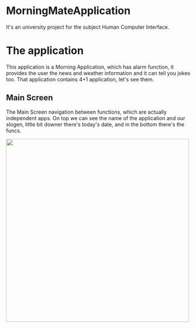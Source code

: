 # MorningMateApplication
It's an university project for the subject Human Computer Interface.

# The application
This application is a Morning Application, which has alarm function, it provides the user the news and weather information and it can tell you jokes too. That application contains 4+1 application, let's see them. 

## Main Screen

The Main Screen navigation between functions, which are actually independent apps. On top we can see the name of the application and our slogen, little bit downer there's today's date, and in the bottom there's the funcs.   

<img src="./README_IMAGES/MainScreen.png" width="500" align="middle"> 
